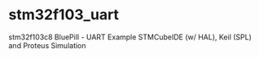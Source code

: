 # stm32f103_uart
stm32f103c8 BluePill - UART Example STMCubeIDE (w/ HAL), Keil (SPL) and Proteus Simulation
